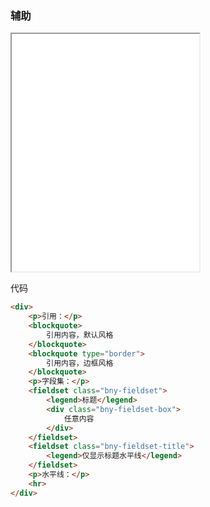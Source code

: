 ### 辅助

<iframe src="/assets/test/subsidiary/subsidiary.html" height="380"></iframe>

代码

```html
<div>
    <p>引用：</p>
    <blockquote>
        引用内容，默认风格
    </blockquote>
    <blockquote type="border">
        引用内容，边框风格
    </blockquote>
    <p>字段集：</p>
    <fieldset class="bny-fieldset">
        <legend>标题</legend>
        <div class="bny-fieldset-box">
            任意内容
        </div>
    </fieldset>
    <fieldset class="bny-fieldset-title">
        <legend>仅显示标题水平线</legend>
    </fieldset>
    <p>水平线：</p>
    <hr>
</div>
```